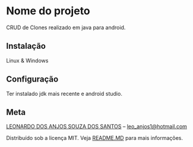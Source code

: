 # Nome do projeto

CRUD de Clones realizado em java para android.

## Instalação
Linux & Windows

## Configuração
Ter instalado jdk mais recente e android studio.

## Meta
[LEONARDO DOS ANJOS SOUZA DOS SANTOS](https://www.linkedin.com/in/leonardo-dos-anjos/) – leo_anjos1@hotmail.com

Distribuído sob a licença MIT. Veja [README.MD](https://github.com/LASSDS/desafio-cyberpunk/blob/master/README.md) para mais informações.
